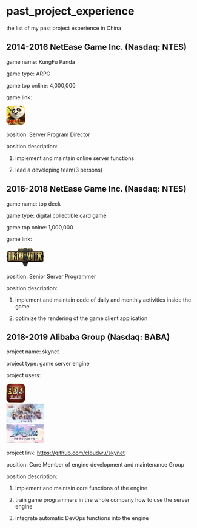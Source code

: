 # past_project_experience
the list of my past project experience in China

## 2014-2016 NetEase Game Inc. (Nasdaq: NTES)


game name: KungFu Panda

game type: ARPG

game top online: 4,000,000

game link: <a href="https://www.taptap.com/app/6529?hreflang=zh_CN"><div><img src="/gongfu panda.png" width="50" height="50"></div></a>

position: Server Program Director

position description:

1. implement and maintain online server functions

2. lead a developing team(3 persons)


## 2016-2018 NetEase Game Inc. (Nasdaq: NTES)


game name: top deck

game type: digital collectible card game

game top onine: 1,000,000

game link: <a href="https://www.taptap.com/app/45987"><div><img src="/logo.webp" width="100" height="50"></div></a>

position: Senior Server Programmer

position description:

1. implement and maintain code of daily and monthly activities inside the game

2. optimize the rendering of the game client application


## 2018-2019 Alibaba Group (Nasdaq: BABA)


project name: skynet

project type: game server engine

project users:

<a href="https://sgzzlb.lingxigames.com/"><div><img src="/sanguo.jpeg" width="50" height="50"></div></a>
<a href="https://sgzhx.lingxigames.com/"><div><img src="/sghxdl.jpeg" width="100" height="50"></div></a>
<a href="https://fzdl.zlongame.com/"><div><img src="/fzdl.jpeg" width="100" height="50"></div></a>

project link: https://github.com/cloudwu/skynet

position: Core Member of engine development and maintenance Group

position description:

1. implement and maintain core functions of the engine

2. train game programmers in the whole company how to use the server engine

3. integrate automatic DevOps functions into the engine
